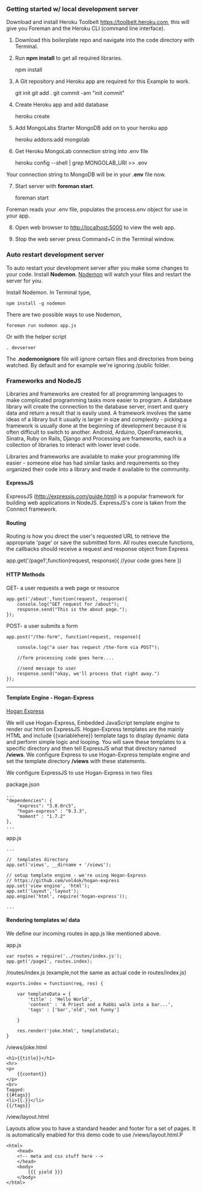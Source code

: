 
### Getting started w/ local development server

Download and install Heroku Toolbelt <https://toolbelt.heroku.com>, this will give you Foreman and the Heroku CLI (command line interface).

1) Download this boilerplate repo and navigate into the code directory with Terminal.

2) Run **npm install** to get all required libraries.

	npm install

3) A Git repository and Heroku app are required for this Example to work. 

	git init
	git add .
	git commit -am "init commit"


4) Create Heroku app and add database

	heroku create

5) Add MongoLabs Starter MongoDB add on to your heroku app

	heroku addons:add mongolab

6) Get Heroku MongoLab connection string into .env file

	heroku config --shell | grep MONGOLAB_URI >> .env

Your connection string to MongoDB will be in your **.env** file now.

7) Start server with **foreman start**.

	foreman start

Foreman reads your .env file, populates the process.env object for use in your app.

8) Open web browser to <http://localhost:5000> to view the web app.

9) Stop the web server press Command+C in the Terminal window.

### Auto restart development server

To auto restart your development server after you make some changes to your code. Install **Nodemon**. [Nodemon](https://github.com/remy/nodemon) will watch your files and restart the server for you.

Install Nodemon. In Terminal type,

	npm install -g nodemon

There are two possible ways to use Nodemon,

	foreman run nodemon app.js

Or with the helper script

	. devserver

The **.nodemonignore** file will ignore certain files and directories from being watched. By default and for example we're ignoring /public folder.


### Frameworks and NodeJS

Libraries and frameworks are created for all programming languages to make complicated programming tasks more easier to program. A database library will create the connection to the database server, insert and query data and return a result that is easily used. A framework involves the same ideas of a library but it usually is larger in size and complexity - picking a framework is usually done at the beginning of development because it is often difficult to switch to another. Android, Arduino, OpenFrameworks, Sinatra, Ruby on Rails, Django and Processing are frameworks, each is a collection of libraries to interact with lower level code.

Libraries and frameworks are available to make your programming life easier - someone else has had similar tasks and requirements so they organized their code into a library and made it available to the community.

#### ExpressJS

ExpressJS (http://expressjs.com/guide.html) is a popular framework for building web applications in NodeJS. ExpressJS's core is taken from the Connect framework.

#### Routing

Routing is how you direct the user's requested URL to retrieve the appropriate 'page' or save the submitted form. All routes execute functions, the callbacks should receive a request and response object from Express

app.get('/page1',function(request, response){
    //your code goes here
})

#### HTTP Methods

GET- a user requests a web page or resource

	app.get('/about',function(request, response){
	    console.log("GET request for /about");
	    response.send("This is the about page.");
	});

POST- a user submits a form

	app.post("/the-form", function(request, response){
	    
	    console.log("a user has request /the-form via POST");
	    
	    //form processing code goes here....
	    
	    //send message to user
	    response.send("okay, we'll process that right away.")
	});


-----

#### Template Engine - Hogan-Express

[Hogan Express](https://github.com/vol4ok/hogan-express)

We will use Hogan-Express, Embedded JavaScript template engine to render our html on ExpressJS. Hogan-Express templates are the mainly HTML and include {{variablehere}} template tags to display dynamic data and perform simple logic and looping.  You will save these templates to a specific directory and then tell ExpressJS what that directory named **/views**. We configure Express to use Hogan-Express template engine and set the template directory **/views** with these statements.

We configure ExpressJS to use Hogan-Express in two files

package.json
	
	...
	"dependencies": {
	    "express": "3.0.0rc5",
	    "hogan-express" : "0.3.3",
	    "moment" : "1.7.2"
  	},
  	...

app.js

	...

	//  templates directory
	app.set('views', __dirname + '/views');

	// setup template engine - we're using Hogan-Express
	// https://github.com/vol4ok/hogan-express
	app.set('view engine', 'html');
	app.set('layout','layout');
	app.engine('html', require('hogan-express'));

	...

#### Rendering templates w/ data

We define our incoming routes in app.js like mentioned above.

app.js

	var routes = require('../routes/index.js');
	app.get('/page1', routes.index);

/routes/index.js (example,not the same as actual code in routes/index.js)

	exports.index = function(req, res) {

		var templateData = {
			'title' : 'Hello World',
			'content' : 'A Priest and a Rabbi walk into a bar...',
			'tags' : ['bar','old','not funny']

		}

		res.render('joke.html', templateData);
	}

/views/joke.html

	<h1>{{title}}</h1>
	<hr>
	<p>
		{{content}}
	</p>
	<br>
	Tagged:
	{{#tags}}
	<li>{{.}}</li>
	{{/tags}}

/view/layout.html

Layouts allow you to have a standard header and footer for a set of pages. It is automatically enabled for this demo code to use /views/layout.html.P

	<html>
		<head>
		<!-- meta and css stuff here -->
		</head>
		<body>
			{{{ yield }}}
		</body>
	</html>


